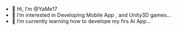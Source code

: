 - 👋 Hi, I’m @YaMe17
- 👀 I’m interested in Developing Mobile App , and Unity3D games...
- 🌱 I’m currently learning how to develope my firs Ai App...

<!---
YaMe17/YaMe17 is a ✨ special ✨ repository because its `README.md` (this file) appears on your GitHub profile.
You can click the Preview link to take a look at your changes.
--->
